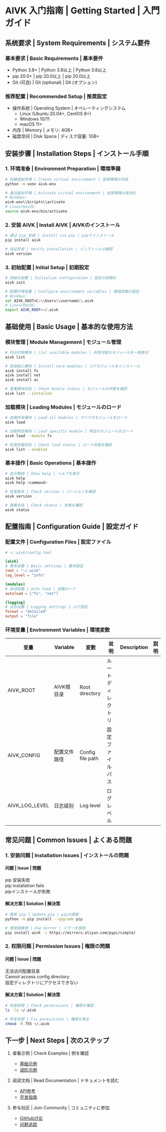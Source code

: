 # AIVK 入门指南 | Getting Started | 入門ガイド

## 系统要求 | System Requirements | システム要件

### 基本要求 | Basic Requirements | 基本要件

- Python 3.8+ | Python 3.8以上 | Python 3.8以上
- pip 20.0+ | pip 20.0以上 | pip 20.0以上
- Git (可选) | Git (optional) | Git (オプション)

### 推荐配置 | Recommended Setup | 推奨設定

- 操作系统 | Operating System | オペレーティングシステム
  - Linux (Ubuntu 20.04+, CentOS 8+)
  - Windows 10/11
  - macOS 11+
- 内存 | Memory | メモリ: 4GB+
- 磁盘空间 | Disk Space | ディスク容量: 1GB+

## 安装步骤 | Installation Steps | インストール手順

### 1. 环境准备 | Environment Preparation | 環境準備

```bash
# 创建虚拟环境 | Create virtual environment | 仮想環境の作成
python -m venv aivk-env

# 激活虚拟环境 | Activate virtual environment | 仮想環境の有効化
# Windows:
aivk-env\\Scripts\\activate
# Linux/macOS:
source aivk-env/bin/activate
```

### 2. 安装 AIVK | Install AIVK | AIVKのインストール

```bash
# 通过 pip 安装 | Install via pip | pipでインストール
pip install aivk

# 验证安装 | Verify installation | インストールの確認
aivk version
```

### 3. 初始配置 | Initial Setup | 初期設定

```bash
# 初始化配置 | Initialize configuration | 設定の初期化
aivk init

# 配置环境变量 | Configure environment variables | 環境変数の設定
# Windows:
set AIVK_ROOT=C:\\Users\\username\\.aivk
# Linux/macOS:
export AIVK_ROOT=~/.aivk
```

## 基础使用 | Basic Usage | 基本的な使用方法

### 模块管理 | Module Management | モジュール管理

```bash
# 列出可用模块 | List available modules | 利用可能なモジュールを一覧表示
aivk list

# 安装核心模块 | Install core modules | コアモジュールをインストール
aivk install fs
aivk install net
aivk install ai

# 查看模块状态 | Check module status | モジュールの状態を確認
aivk list --installed
```

### 加载模块 | Loading Modules | モジュールのロード

```bash
# 加载所有模块 | Load all modules | すべてのモジュールをロード
aivk load

# 加载特定模块 | Load specific module | 特定のモジュールをロード
aivk load --module fs

# 检查加载状态 | Check load status | ロード状態を確認
aivk list --enabled
```

### 基本操作 | Basic Operations | 基本操作

```bash
# 显示帮助 | Show help | ヘルプを表示
aivk help
aivk help <command>

# 检查版本 | Check version | バージョンを確認
aivk version

# 查看状态 | Check status | 状態を確認
aivk status
```

## 配置指南 | Configuration Guide | 設定ガイド

### 配置文件 | Configuration Files | 設定ファイル

```toml
# ~/.aivk/config.toml

[aivk]
# 基本设置 | Basic settings | 基本設定
root = "~/.aivk"
log_level = "info"

[modules]
# 自动加载 | Auto load | 自動ロード
autoload = ["fs", "net"]

[logging]
# 日志设置 | Logging settings | ログ設定
format = "detailed"
output = "file"
```

### 环境变量 | Environment Variables | 環境変数

| 变量 | Variable | 変数 | 说明 | Description | 説明 |
|------|----------|------|------|-------------|------|
| AIVK_ROOT | AIVK根目录 | Root directory | ルートディレクトリ |
| AIVK_CONFIG | 配置文件路径 | Config file path | 設定ファイルパス |
| AIVK_LOG_LEVEL | 日志级别 | Log level | ログレベル |

## 常见问题 | Common Issues | よくある問題

### 1. 安装问题 | Installation Issues | インストールの問題

#### 问题 | Issue | 問題
pip 安装失败  
pip installation fails  
pipインストールが失敗

#### 解决方案 | Solution | 解決策
```bash
# 更新 pip | Update pip | pipの更新
python -m pip install --upgrade pip

# 使用镜像源 | Use mirror | ミラーを使用
pip install aivk -i https://mirrors.aliyun.com/pypi/simple/
```

### 2. 权限问题 | Permission Issues | 権限の問題

#### 问题 | Issue | 問題
无法访问配置目录  
Cannot access config directory  
設定ディレクトリにアクセスできない

#### 解决方案 | Solution | 解決策
```bash
# 检查权限 | Check permissions | 権限を確認
ls -la ~/.aivk

# 修复权限 | Fix permissions | 権限を修正
chmod -R 755 ~/.aivk
```

## 下一步 | Next Steps | 次のステップ

1. 查看示例 | Check Examples | 例を確認
   - [基础示例](../examples/basic)
   - [进阶示例](../examples/advanced)

2. 阅读文档 | Read Documentation | ドキュメントを読む
   - [API参考](./api-reference.md)
   - [开发指南](./development.md)

3. 参与社区 | Join Community | コミュニティに参加
   - [GitHub讨论](https://github.com/yourusername/aivk/discussions)
   - [问题追踪](https://github.com/yourusername/aivk/issues)